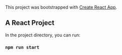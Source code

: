 This project was bootstrapped with [Create React App](https://github.com/facebook/create-react-app).

## A React Project

In the project directory, you can run:

### `npm run start`
